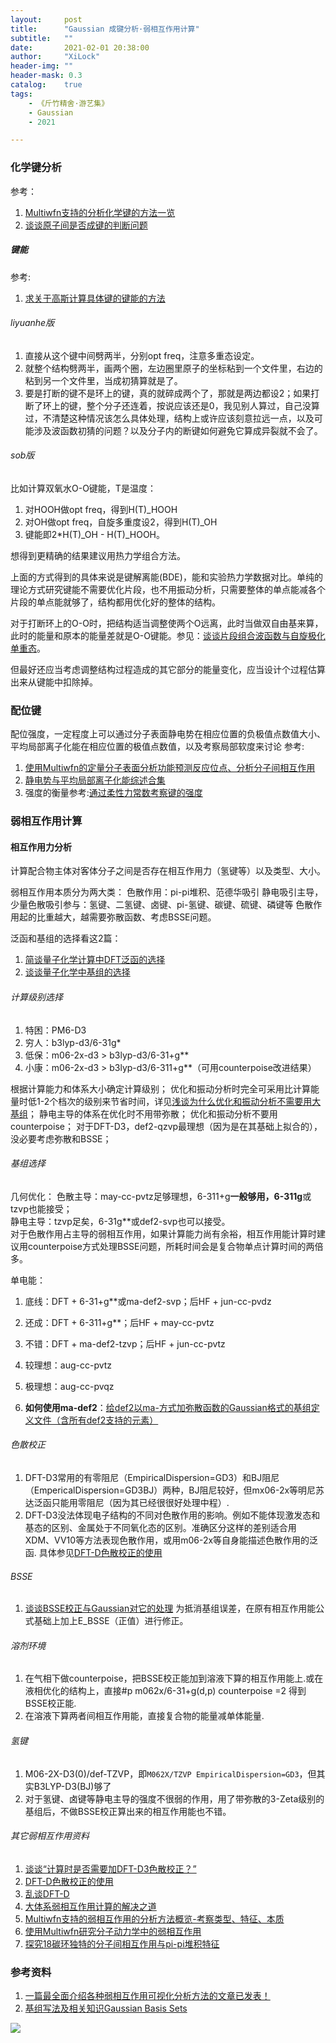 ```yaml
---
layout:     post
title:      "Gaussian 成键分析·弱相互作用计算"
subtitle:   ""
date:       2021-02-01 20:38:00
author:     "XiLock"
header-img: ""
header-mask: 0.3
catalog:    true
tags:
    - 《斤竹精舍·游艺集》
    - Gaussian
    - 2021

---
```


### 化学键分析

参考：
1. [Multiwfn支持的分析化学键的方法一览](http://sobereva.com/471)
1. [谈谈原子间是否成键的判断问题](http://sobereva.com/414)

##### 键能
参考:
1. [求关于高斯计算具体键的键能的方法](http://bbs.keinsci.com/thread-2102-1-1.html)

###### liyuanhe版
1. 直接从这个键中间劈两半，分别opt freq，注意多重态设定。
1. 就整个结构劈两半，画两个圈，左边圈里原子的坐标粘到一个文件里，右边的粘到另一个文件里，当成初猜算就是了。
1. 要是打断的键不是环上的键，真的就碎成两个了，那就是两边都设2；如果打断了环上的键，整个分子还连着，按说应该还是0，我见别人算过，自己没算过，不清楚这种情况该怎么具体处理，结构上或许应该刻意拉远一点，以及可能涉及波函数初猜的问题？以及分子内的断键如何避免它算成异裂就不会了。

###### sob版

比如计算双氧水O-O键能，T是温度：

1. 对HOOH做opt freq，得到H(T)_HOOH
2. 对OH做opt freq，自旋多重度设2，得到H(T)_OH
3. 键能即2*H(T)_OH - H(T)_HOOH。

想得到更精确的结果建议用热力学组合方法。

上面的方式得到的具体来说是键解离能(BDE)，能和实验热力学数据对比。单纯的理论方式研究键能不需要优化片段，也不用振动分析，只需要整体的单点能减各个片段的单点能就够了，结构都用优化好的整体的结构。

对于打断环上的O-O时，把结构适当调整使两个O远离，此时当做双自由基来算，此时的能量和原本的能量差就是O-O键能。参见：[谈谈片段组合波函数与自旋极化单重态](http://sobereva.com/82)。

但最好还应当考虑调整结构过程造成的其它部分的能量变化，应当设计个过程估算出来从键能中扣除掉。

### 配位键

配位强度，一定程度上可以通过分子表面静电势在相应位置的负极值点数值大小、平均局部离子化能在相应位置的极值点数值，以及考察局部软度来讨论
参考: 
1. [使用Multiwfn的定量分子表面分析功能预测反应位点、分析分子间相互作用](http://sobereva.com/159)
1. [静电势与平均局部离子化能综述合集](http://bbs.keinsci.com/thread-219-1-1.html)
1. 强度的衡量参考:[通过柔性力常数考察键的强度](http://sobereva.com/364)


### 弱相互作用计算

#### 相互作用力分析
计算配合物主体对客体分子之间是否存在相互作用力（氢键等）以及类型、大小。

弱相互作用本质分为两大类：
色散作用：pi-pi堆积、范德华吸引
静电吸引主导，少量色散吸引参与：氢键、二氢键、卤键、pi-氢键、碳键、硫键、磷键等
色散作用起的比重越大，越需要弥散函数、考虑BSSE问题。


泛函和基组的选择看这2篇：
1. [简谈量子化学计算中DFT泛函的选择](http://sobereva.com/272)
1. [谈谈量子化学中基组的选择](http://sobereva.com/336)

###### 计算级别选择
1. 特困：PM6-D3 
1. 穷人：b3lyp-d3/6-31g*
1. 低保：m06-2x-d3 > b3lyp-d3/6-31+g**
1. 小康：m06-2x-d3 > b3lyp-d3/6-311+g**（可用counterpoise改进结果）

根据计算能力和体系大小确定计算级别；
优化和振动分析时完全可采用比计算能量时低1-2个档次的级别来节省时间，详见[浅谈为什么优化和振动分析不需要用大基组](http://sobereva.com/387)；
静电主导的体系在优化时不用带弥散；
优化和振动分析不要用counterpoise；
对于DFT-D3，def2-qzvp最理想（因为是在其基础上拟合的），没必要考虑弥散和BSSE；

###### 基组选择
几何优化：
色散主导：may-cc-pvtz足够理想，6-311+g**一般够用，6-311g**或tzvp也能接受；  
静电主导：tzvp足矣，6-31g**或def2-svp也可以接受。  
对于色散作用占主导的弱相互作用，如果计算能力尚有余裕，相互作用能计算时建议用counterpoise方式处理BSSE问题，所耗时间会是复合物单点计算时间的两倍多。

单电能：
1. 底线：DFT + 6-31+g**或ma-def2-svp；后HF + jun-cc-pvdz
1. 还成：DFT + 6-311+g**；后HF + may-cc-pvtz
1. 不错：DFT + ma-def2-tzvp；后HF + jun-cc-pvtz
1. 较理想：aug-cc-pvtz
1. 极理想：aug-cc-pvqz

1. **如何使用ma-def2**：[给def2以ma-方式加弥散函数的Gaussian格式的基组定义文件（含所有def2支持的元素）](http://sobereva.com/509)

###### 色散校正
1. DFT-D3常用的有零阻尼（EmpiricalDispersion=GD3）和BJ阻尼（EmpericalDispersion=GD3BJ）两种，BJ阻尼较好，但mx06-2x等明尼苏达泛函只能用零阻尼（因为其已经很很好处理中程）.
1. DFT-D3没法体现电子结构的不同对色散作用的影响。例如不能体现激发态和基态的区别、金属处于不同氧化态的区别。准确区分这样的差别适合用XDM、VV10等方法表现色散作用，或用m06-2x等自身能描述色散作用的泛函.
具体参见[DFT-D色散校正的使用](http://sobereva.com/210)

###### BSSE
1. [谈谈BSSE校正与Gaussian对它的处理](http://sobereva.com/46)
为抵消基组误差，在原有相互作用能公式基础上加上E_BSSE（正值）进行修正。

###### 溶剂环境
1. 在气相下做counterpoise，把BSSE校正能加到溶液下算的相互作用能上.或在液相优化的结构上，直接#p  m062x/6-31+g(d,p) counterpoise =2 得到BSSE校正能.
1. 在溶液下算两者间相互作用能，直接复合物的能量减单体能量.

###### 氢键
1. M06-2X-D3(0)/def-TZVP，即`M062X/TZVP EmpiricalDispersion=GD3`，但其实B3LYP-D3(BJ)够了
1. 对于氢键、卤键等静电主导的强度不很弱的作用，用了带弥散的3-Zeta级别的基组后，不做BSSE校正算出来的相互作用能也不错。

###### 其它弱相互作用资料
1. [谈谈“计算时是否需要加DFT-D3色散校正？”](http://sobereva.com/413)  
1. [DFT-D色散校正的使用](http://sobereva.com/210)  
1. [乱谈DFT-D](http://sobereva.com/83)  
1. [大体系弱相互作用计算的解决之道](http://sobereva.com/214)  
1. [Multiwfn支持的弱相互作用的分析方法概览-考察类型、特征、本质](http://sobereva.com/252)  
1. [使用Multiwfn研究分子动力学中的弱相互作用](http://sobereva.com/186)
1. [探究18碳环独特的分子间相互作用与pi-pi堆积特征](http://sobereva.com/572)


### 参考资料
1. [一篇最全面介绍各种弱相互作用可视化分析方法的文章已发表！](http://bbs.keinsci.com/thread-37629-1-1.html)
1. [基组写法及相关知识Gaussian Basis Sets](https://gaussian.com/basissets/)

![](/img/wc-tail.GIF)
